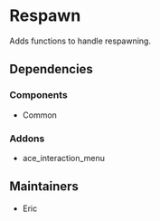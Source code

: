 # Respawn
Adds functions to handle respawning.

## Dependencies
### Components
- Common

### Addons
- ace_interaction_menu

## Maintainers
- Eric